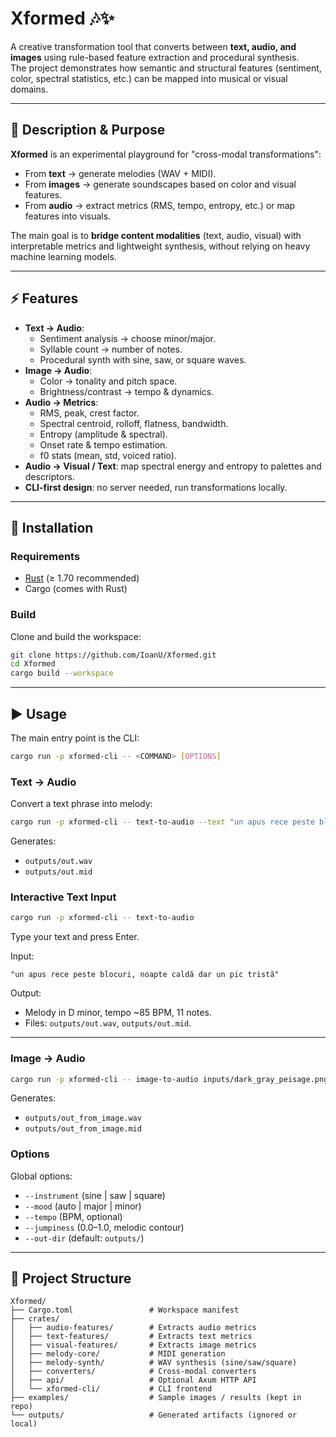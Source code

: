 # Xformed 🎶✨

A creative transformation tool that converts between **text, audio, and images** using rule-based feature extraction and procedural synthesis.  
The project demonstrates how semantic and structural features (sentiment, color, spectral statistics, etc.) can be mapped into musical or visual domains.

---

## 📌 Description & Purpose
**Xformed** is an experimental playground for "cross-modal transformations":  
- From **text** → generate melodies (WAV + MIDI).  
- From **images** → generate soundscapes based on color and visual features.  
- From **audio** → extract metrics (RMS, tempo, entropy, etc.) or map features into visuals.  

The main goal is to **bridge content modalities** (text, audio, visual) with interpretable metrics and lightweight synthesis, without relying on heavy machine learning models.

---

## ⚡ Features
- **Text → Audio**:  
  - Sentiment analysis → choose minor/major.  
  - Syllable count → number of notes.  
  - Procedural synth with sine, saw, or square waves.  
- **Image → Audio**:  
  - Color → tonality and pitch space.  
  - Brightness/contrast → tempo & dynamics.  
- **Audio → Metrics**:  
  - RMS, peak, crest factor.  
  - Spectral centroid, rolloff, flatness, bandwidth.  
  - Entropy (amplitude & spectral).  
  - Onset rate & tempo estimation.  
  - f0 stats (mean, std, voiced ratio).  
- **Audio → Visual / Text**: map spectral energy and entropy to palettes and descriptors.  
- **CLI-first design**: no server needed, run transformations locally.  

---

## 🚀 Installation

### Requirements
- [Rust](https://www.rust-lang.org/tools/install) (≥ 1.70 recommended)  
- Cargo (comes with Rust)  

### Build
Clone and build the workspace:

```bash
git clone https://github.com/IoanU/Xformed.git
cd Xformed
cargo build --workspace
```

---

## ▶️ Usage

The main entry point is the CLI:

```bash
cargo run -p xformed-cli -- <COMMAND> [OPTIONS]
```

### Text → Audio
Convert a text phrase into melody:

```bash
cargo run -p xformed-cli -- text-to-audio --text "un apus rece peste blocuri"
```

Generates:
- `outputs/out.wav`  
- `outputs/out.mid`

### Interactive Text Input
```bash
cargo run -p xformed-cli -- text-to-audio
```
Type your text and press Enter.

Input:  
```
"un apus rece peste blocuri, noapte caldă dar un pic tristă"
```

Output:  
- Melody in D minor, tempo ~85 BPM, 11 notes.  
- Files: `outputs/out.wav`, `outputs/out.mid`.

---

### Image → Audio
```bash
cargo run -p xformed-cli -- image-to-audio inputs/dark_gray_peisage.png
```
Generates:
- `outputs/out_from_image.wav`  
- `outputs/out_from_image.mid`

### Options
Global options:
- `--instrument` (sine | saw | square)  
- `--mood` (auto | major | minor)  
- `--tempo` (BPM, optional)  
- `--jumpiness` (0.0–1.0, melodic contour)  
- `--out-dir` (default: `outputs/`)  

---

## 📂 Project Structure

```
Xformed/
├── Cargo.toml                 # Workspace manifest
├── crates/
│   ├── audio-features/        # Extracts audio metrics
│   ├── text-features/         # Extracts text metrics
│   ├── visual-features/       # Extracts image metrics
│   ├── melody-core/           # MIDI generation
│   ├── melody-synth/          # WAV synthesis (sine/saw/square)
│   ├── converters/            # Cross-modal converters
│   ├── api/                   # Optional Axum HTTP API
│   └── xformed-cli/           # CLI frontend
├── examples/                  # Sample images / results (kept in repo)
└── outputs/                   # Generated artifacts (ignored or local)
